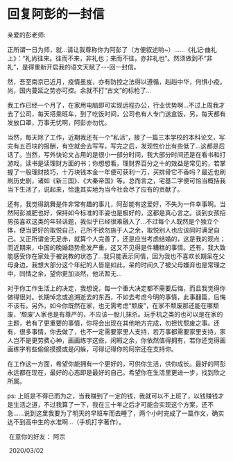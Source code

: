 # 回复阿彭的一封信

亲爱的彭老师:

正所谓一日为师，就…请让我尊称你为阿彭了（方便叙述哟~）……《礼记·曲礼上》：“礼尚往来。往而不来，非礼也；来而不往，亦非礼也”。然须做到不“非礼”，是得重新开启我的语文天赋了---回一封信。

然，吾至南京已近月，疫情虽岌，亦有防控之法得以遵循，赳赳中华，何惧小疫。尚，国内蔓延之势亦可控。余就不打“古文”的标枪了…

我工作已经一个月了，在家用电脑即可实现远程办公，行业优势啊…不过上周我才去了公司，每天搭乘班车，到了吃饭时间，公司也有人专门送盒饭，另，每天都有发放口罩，万事无忧啊，阿彭亦勿忧。

当然，每天除了工作，近期我还有一个“私活”，接了一篇三本学校的本科论文，写完有五百块的报酬，有空就会去写写，写完之后，发现性价比有些低了…这都是后话了。当然，写外快论文占用的是很小一部分时间，我大部分时间还是在看书和打游戏，读书是读理财方面的书；你想想看，理财界百分之十的效益是常见的，若掌握了一般理财技巧，十万块钱本金一年便可获利一万，买排骨它不香吗？最近也刷刷历史剧，诸如《新三国》、《大秦帝国》等。总而言之，宅基二字便可恰当概括我当下生活了，说起来，恰逢其实地为当今社会尽了应有的贡献了。

还有，我觉得跳舞是件非常有趣的事儿，阿彭能有这爱好，不失为一件幸事啊。当然阿彭减肥也好，保持如今标准的丰姿也是极好的，这都是真心言之。谈到女孩招男孩喜欢这类的年轻话题，我似乎已经很难融入了…不过每个人既然是个独立个体，便当更好的取悦自己，己所不欲勿施于人之余，取悦别人也应该同时满足自己。又正所谓金无足赤，就算个人完善了，还是应当考虑结婚的，这是我的观点；而近期来，中国的晚婚趋势愈发严重，这又不见得是件糟糕的事情。还有，我大致能感受你在家处于被说教的状态了…我只能表示同情，因为我也不喜欢长期呆在父母身边，我想大部分这个年纪的人皆是如此，呆的时间久了被父母嫌弃也是常理之中，同情之余，望你更加淡然，他法暂无…

对于你工作生活上的决定，我想说，每一个重大决定都不需要后悔，而且我觉得你做得很对。长期悼念或追溯逝去的东西，不如去考虑今明的事情，此事翻篇，后悔不该有。另外，如今你既然在家，也无需考虑“颓废”，在家不颓废那还能在哪颓废，‘颓废’人家也是有尊严的，不应该一股儿抹杀。玩手机之类的也可以是在家的主题，若有了更重要的事情，你将会出现在其他地方完成，勿担忧颓废之事。还有，很多事情，你去做了，也不一定需要家里人支持，若万事都需要家里支持，家人岂不是更劳费心神，画画练字这些，闲暇之余，你依然值得拥有，若你还觉得画画练字有些偷偷摸摸或是闪躲，可得记得你的阿宗还在支持你。

在工作这一方面，希望你能拥有一个更好的，可供你生活，供你成长。最好的阿彭永远都在现在，最好的心态即是最好的自己。希望你在生活里更进一步，找到欣之所属。

ps: 上班是不得已而为之，当我赚到了一定的钱，我就可以不上班了，以钱赚钱才是生活之道，不过我算了一下，我在三十年之后才可能会实现这个方案，还不急……说到这里我要为了明天的早班车而去睡了，两个小时完成了一篇作文，确实达不到高中生的水准啊…（手机打字著作）。

   

​                                    在意你的好友： 阿宗

​                                   2020/03/02